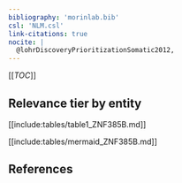 ```yaml
---
bibliography: 'morinlab.bib'
csl: 'NLM.csl'
link-citations: true
nocite: |
  @lohrDiscoveryPrioritizationSomatic2012, 
---
```


[[_TOC_]]




## Relevance tier by entity

[[include:tables/table1_ZNF385B.md]]





[[include:tables/mermaid_ZNF385B.md]]

## References


